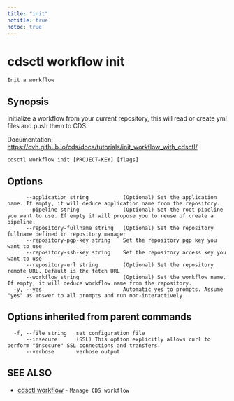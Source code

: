 ```yaml
---
title: "init"
notitle: true
notoc: true
---
```

# cdsctl workflow init

`Init a workflow`

## Synopsis

Initialize a workflow from your current repository, this will read or create yml files and push them to CDS.

Documentation: https://ovh.github.io/cds/docs/tutorials/init_workflow_with_cdsctl/



```
cdsctl workflow init [PROJECT-KEY] [flags]
```

## Options

```
      --application string           (Optional) Set the application name. If empty, it will deduce application name from the repository.
      --pipeline string              (Optional) Set the root pipeline you want to use. If empty it will propose you to reuse of create a pipeline.
      --repository-fullname string   (Optional) Set the repository fullname defined in repository manager
      --repository-pgp-key string    Set the repository pgp key you want to use
      --repository-ssh-key string    Set the repository access key you want to use
      --repository-url string        (Optional) Set the repository remote URL. Default is the fetch URL
      --workflow string              (Optional) Set the workflow name. If empty, it will deduce workflow name from the repository.
  -y, --yes                          Automatic yes to prompts. Assume "yes" as answer to all prompts and run non-interactively.
```

## Options inherited from parent commands

```
  -f, --file string   set configuration file
      --insecure      (SSL) This option explicitly allows curl to perform "insecure" SSL connections and transfers.
      --verbose       verbose output
```

## SEE ALSO

* [cdsctl workflow](/docs/components/cdsctl/workflow/)	 - `Manage CDS workflow`


